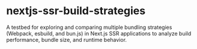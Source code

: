 # nextjs-ssr-build-strategies
A testbed for exploring and comparing multiple bundling strategies (Webpack, esbuild, and bun.js) in Next.js SSR applications to analyze build performance, bundle size, and runtime behavior.
